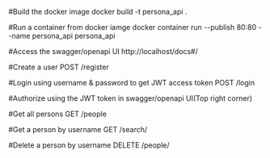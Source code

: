 #Build the docker image
docker build -t persona_api .

#Run a container from docker iamge
docker container run --publish 80:80 --name persona_api persona_api

#Access the swagger/openapi UI
http://localhost/docs#/

#Create a user
POST /register

#Login using username & password to get JWT access token
POST /login

#Authorize using the JWT token in swagger/openapi UI(Top right corner)

#Get all persons
GET /people

#Get a person by username
GET /search/<username>

#Delete a person by username
DELETE /people/<username>

